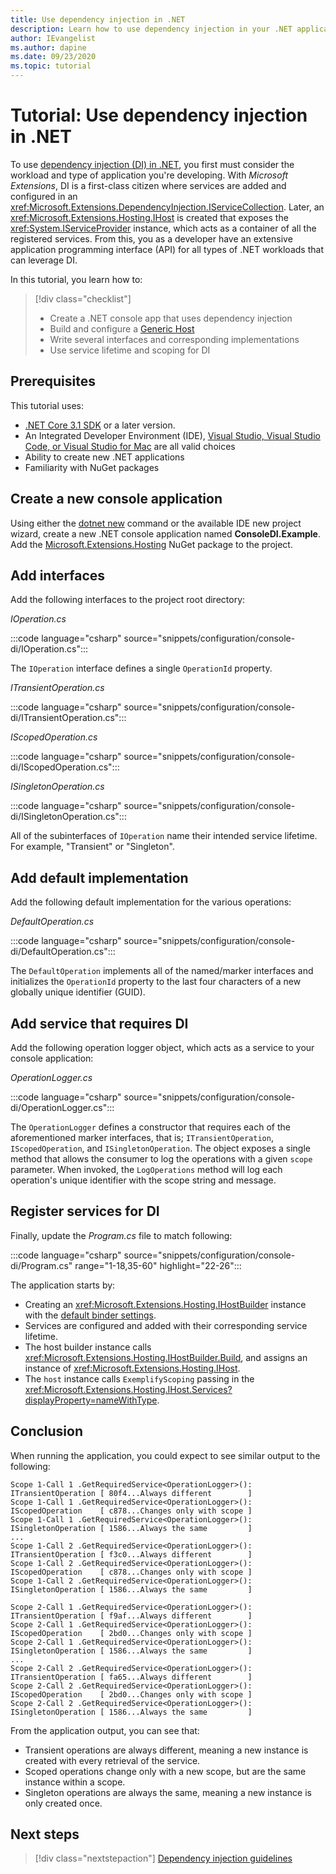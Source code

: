 ```yaml
---
title: Use dependency injection in .NET
description: Learn how to use dependency injection in your .NET applications.
author: IEvangelist
ms.author: dapine
ms.date: 09/23/2020
ms.topic: tutorial
---
```


# Tutorial: Use dependency injection in .NET

To use [dependency injection (DI) in .NET](dependency-injection.md), you first must consider the workload and type of application you're developing. With *Microsoft Extensions*, DI is a first-class citizen where services are added and configured in an <xref:Microsoft.Extensions.DependencyInjection.IServiceCollection>. Later, an <xref:Microsoft.Extensions.Hosting.IHost> is created that exposes the <xref:System.IServiceProvider> instance, which acts as a container of all the registered services. From this, you as a developer have an extensive application programming interface (API) for all types of .NET workloads that can leverage DI.

In this tutorial, you learn how to:

> [!div class="checklist"]
>
> - Create a .NET console app that uses dependency injection
> - Build and configure a [Generic Host](generic-host.md)
> - Write several interfaces and corresponding implementations
> - Use service lifetime and scoping for DI

## Prerequisites

This tutorial uses:

- [.NET Core 3.1 SDK](https://dotnet.microsoft.com/download/dotnet-core) or a later version.
- An Integrated Developer Environment (IDE), [Visual Studio, Visual Studio Code, or Visual Studio for Mac](https://visualstudio.microsoft.com) are all valid choices
- Ability to create new .NET applications
- Familiarity with NuGet packages

## Create a new console application

Using either the [dotnet new](../tools/dotnet-new.md) command or the available IDE new project wizard, create a new .NET console application named **ConsoleDI.Example**. Add the [Microsoft.Extensions.Hosting](https://www.nuget.org/packages/Microsoft.Extensions.Hosting) NuGet package to the project.

## Add interfaces

Add the following interfaces to the project root directory:

*IOperation.cs*

:::code language="csharp" source="snippets/configuration/console-di/IOperation.cs":::

The `IOperation` interface defines a single `OperationId` property.

*ITransientOperation.cs*

:::code language="csharp" source="snippets/configuration/console-di/ITransientOperation.cs":::

*IScopedOperation.cs*

:::code language="csharp" source="snippets/configuration/console-di/IScopedOperation.cs":::

*ISingletonOperation.cs*

:::code language="csharp" source="snippets/configuration/console-di/ISingletonOperation.cs":::

All of the subinterfaces of `IOperation` name their intended service lifetime. For example, "Transient" or "Singleton".

## Add default implementation

Add the following default implementation for the various operations:

*DefaultOperation.cs*

:::code language="csharp" source="snippets/configuration/console-di/DefaultOperation.cs":::

The `DefaultOperation` implements all of the named/marker interfaces and initializes the `OperationId` property to the last four characters of a new globally unique identifier (GUID).

## Add service that requires DI

Add the following operation logger object, which acts as a service to your console application:

*OperationLogger.cs*

:::code language="csharp" source="snippets/configuration/console-di/OperationLogger.cs":::

The `OperationLogger` defines a constructor that requires each of the aforementioned marker interfaces, that is; `ITransientOperation`, `IScopedOperation`, and `ISingletonOperation`. The object exposes a single method that allows the consumer to log the operations with a given `scope` parameter. When invoked, the `LogOperations` method will log each operation's unique identifier with the scope string and message.

## Register services for DI

Finally, update the *Program.cs* file to match following:

:::code language="csharp" source="snippets/configuration/console-di/Program.cs" range="1-18,35-60" highlight="22-26":::

The application starts by:

- Creating an <xref:Microsoft.Extensions.Hosting.IHostBuilder> instance with the [default binder settings](generic-host.md#default-builder-settings).
- Services are configured and added with their corresponding service lifetime.
- The host builder instance calls <xref:Microsoft.Extensions.Hosting.IHostBuilder.Build>, and assigns an instance of <xref:Microsoft.Extensions.Hosting.IHost>.
- The `host` instance calls `ExemplifyScoping` passing in the <xref:Microsoft.Extensions.Hosting.IHost.Services?displayProperty=nameWithType>.

## Conclusion

When running the application, you could expect to see similar output to the following:

```console
Scope 1-Call 1 .GetRequiredService<OperationLogger>(): ITransientOperation [ 80f4...Always different        ]
Scope 1-Call 1 .GetRequiredService<OperationLogger>(): IScopedOperation    [ c878...Changes only with scope ]
Scope 1-Call 1 .GetRequiredService<OperationLogger>(): ISingletonOperation [ 1586...Always the same         ]
...
Scope 1-Call 2 .GetRequiredService<OperationLogger>(): ITransientOperation [ f3c0...Always different        ]
Scope 1-Call 2 .GetRequiredService<OperationLogger>(): IScopedOperation    [ c878...Changes only with scope ]
Scope 1-Call 2 .GetRequiredService<OperationLogger>(): ISingletonOperation [ 1586...Always the same         ]

Scope 2-Call 1 .GetRequiredService<OperationLogger>(): ITransientOperation [ f9af...Always different        ]
Scope 2-Call 1 .GetRequiredService<OperationLogger>(): IScopedOperation    [ 2bd0...Changes only with scope ]
Scope 2-Call 1 .GetRequiredService<OperationLogger>(): ISingletonOperation [ 1586...Always the same         ]
...
Scope 2-Call 2 .GetRequiredService<OperationLogger>(): ITransientOperation [ fa65...Always different        ]
Scope 2-Call 2 .GetRequiredService<OperationLogger>(): IScopedOperation    [ 2bd0...Changes only with scope ]
Scope 2-Call 2 .GetRequiredService<OperationLogger>(): ISingletonOperation [ 1586...Always the same         ]
```

From the application output, you can see that:

- Transient operations are always different, meaning a new instance is created with every retrieval of the service.
- Scoped operations change only with a new scope, but are the same instance within a scope.
- Singleton operations are always the same, meaning a new instance is only created once.

## Next steps

> [!div class="nextstepaction"]
> [Dependency injection guidelines](dependency-injection-guidelines.md)
